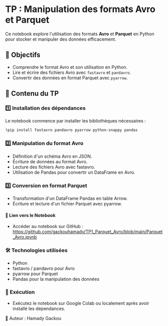 # TP : Manipulation des formats Avro et Parquet

Ce notebook explore l'utilisation des formats **Avro** et **Parquet** en Python pour stocker et manipuler des données efficacement.

## 📌 Objectifs
- Comprendre le format Avro et son utilisation en Python.
- Lire et écrire des fichiers Avro avec `fastavro` et `pandavro`.
- Convertir des données en format Parquet avec `pyarrow`.

## 📂 Contenu du TP
### 1️⃣ Installation des dépendances
Le notebook commence par installer les bibliothèques nécessaires :
```bash
!pip install fastavro pandavro pyarrow python-snappy pandas
```

### 2️⃣ Manipulation du format Avro
- Définition d'un schéma Avro en JSON.
- Écriture de données au format Avro.
- Lecture des fichiers Avro avec fastavro.
- Utilisation de Pandas pour convertir un DataFrame en Avro.
### 3️⃣ Conversion en format Parquet
- Transformation d'un DataFrame Pandas en table Arrow.
- Écriture et lecture d'un fichier Parquet avec pyarrow.
#### 🔗 Lien vers le Notebook
- Accéder au notebook sur GitHub : https://github.com/gackouhamady/TP1_Parquet_Avro/blob/main/Parquet_Avro.ipynb

### 🛠 Technologies utilisées
- Python
- fastavro / pandavro pour Avro
- pyarrow pour Parquet
- Pandas pour la manipulation des données
### 🚀 Exécution
- Exécutez le notebook sur Google Colab ou localement après avoir installé les dépendances.

📧 Auteur : Hamady Gackou


